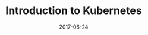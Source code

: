 ---
title: "Introduction to Kubernetes"
cover: '/img/heads/meeting.jpg'
isPost: true
active: false
excerptOther: 'A quick intro to using Kubernetes and some of the features it has'
postDate: '2017-06-24'
date: '2017-06-24'
tags:
 - kubernetes
---